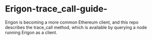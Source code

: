 # Erigon-trace_call-guide-
Erigon is becoming a more common Ethereum client, and this repo describes the trace_call method, which is available by querying a node running Erigon as a client.
